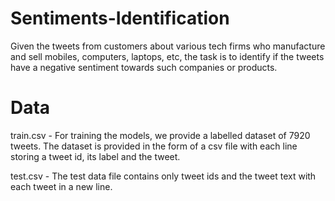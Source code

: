 # Sentiments-Identification
Given the tweets from customers about various tech firms who manufacture and sell mobiles, computers, laptops, etc, the task is to identify if the tweets have a negative sentiment towards such companies or products.
# Data
train.csv - For training the models, we provide a labelled dataset of 7920 tweets. The dataset is provided in the form of a csv file with each line storing a tweet id, its label and the tweet.

test.csv - The test data file contains only tweet ids and the tweet text with each tweet in a new line.
